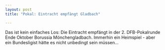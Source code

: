 ```yaml
---
layout: post
title: "Pokal: Eintracht empfängt Gladbach"

---
```


Das ist kein einfaches Los: Die Eintracht empfängt in der 2. DFB-Pokalrunde Ende Oktober Borussia Mönchengladbach. Immerhin ein Heimspiel - aber ein Bundesligist hätte es nicht unbedingt sein müssen...


